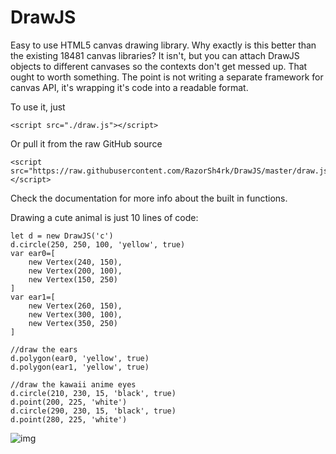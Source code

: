 # DrawJS

Easy to use HTML5 canvas drawing library.
Why exactly is this better than the existing 18481 canvas libraries?
It isn't, but you can attach DrawJS objects to different canvases so
the contexts don't get messed up. That ought to worth something.
The point is not writing a separate framework for canvas API, it's 
wrapping it's code into a readable format.

To use it, just 

    <script src="./draw.js"></script>

Or pull it from the raw GitHub source

    <script src="https://raw.githubusercontent.com/RazorSh4rk/DrawJS/master/draw.js"></script>

Check the documentation for more info about the built in functions.

Drawing a cute animal is just 10 lines of code:

```
let d = new DrawJS('c')
d.circle(250, 250, 100, 'yellow', true)
var ear0=[
    new Vertex(240, 150),
    new Vertex(200, 100),
    new Vertex(150, 250)
]
var ear1=[
    new Vertex(260, 150),
    new Vertex(300, 100),
    new Vertex(350, 250)
]

//draw the ears
d.polygon(ear0, 'yellow', true)
d.polygon(ear1, 'yellow', true)

//draw the kawaii anime eyes
d.circle(210, 230, 15, 'black', true)
d.point(200, 225, 'white')
d.circle(290, 230, 15, 'black', true)
d.point(280, 225, 'white')
```

![img](https://i.imgur.com/GpSWMKF.png)